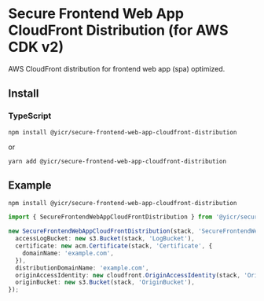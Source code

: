 # Secure Frontend Web App CloudFront Distribution (for AWS CDK v2)

AWS CloudFront distribution for frontend web app (spa) optimized.

## Install

### TypeScript

```shell
npm install @yicr/secure-frontend-web-app-cloudfront-distribution
```
or
```shell
yarn add @yicr/secure-frontend-web-app-cloudfront-distribution
```

## Example

```shell
npm install @yicr/secure-frontend-web-app-cloudfront-distribution
```

```typescript
import { SecureFrontendWebAppCloudFrontDistribution } from '@yicr/secure-frontend-web-app-cloudfront-distribution';

new SecureFrontendWebAppCloudFrontDistribution(stack, 'SecureFrontendWebAppCloudFrontDistribution', {
  accessLogBucket: new s3.Bucket(stack, 'LogBucket'),
  certificate: new acm.Certificate(stack, 'Certificate', {
    domainName: 'example.com',
  }),
  distributionDomainName: 'example.com',
  originAccessIdentity: new cloudfront.OriginAccessIdentity(stack, 'OriginAccessIdentity'),
  originBucket: new s3.Bucket(stack, 'OriginBucket'),
});

```
